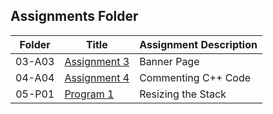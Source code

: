 ##  Assignments Folder

|   Folder   | Title | Assignment Description |
| :---: | ----------- | ---------------------- |
|   03-A03    |    <a href="https://github.com/semeionj/3013-Algorithms-Semeion/tree/main/Assignments/03-A03">Assignment 3         |   Banner Page                     |
  |   04-A04    |    <a href="https://github.com/semeionj/3013-Algorithms-Semeion/tree/main/Assignments/04-A04">Assignment 4         |   Commenting C++ Code                     |
   |   05-P01    |    <a href="https://github.com/semeionj/3013-Algorithms-Semeion/tree/main/Assignments/05-P01">Program 1         |   Resizing the Stack                     |
